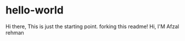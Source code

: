# hello-world
Hi there, This is just the starting point.
forking  this readme!
Hi, I'M Afzal rehman 
